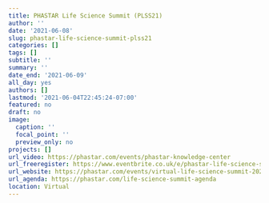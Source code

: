 ```yaml
---
title: PHASTAR Life Science Summit (PLSS21)
author: ''
date: '2021-06-08'
slug: phastar-life-science-summit-plss21
categories: []
tags: []
subtitle: ''
summary: ''
date_end: '2021-06-09'
all_day: yes
authors: []
lastmod: '2021-06-04T22:45:24-07:00'
featured: no
draft: no
image:
  caption: ''
  focal_point: ''
  preview_only: no
projects: []
url_video: https://phastar.com/events/phastar-knowledge-center
url_freeregister: https://www.eventbrite.co.uk/e/phastar-life-science-summit-tickets-141362445881
url_website: https://phastar.com/events/virtual-life-science-summit-2021
url_agenda: https://phastar.com/life-science-summit-agenda
location: Virtual
---
```

